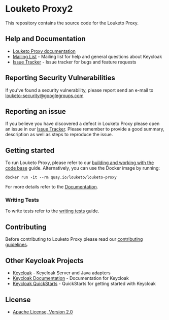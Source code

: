 # Louketo Proxy2

This repository contains the source code for the Louketo Proxy.

## Help and Documentation

* [Louketo Proxy documentation](https://louketo.github.io/)
* [Mailing List](https://groups.google.com/forum/#!forum/louketo) - Mailing list for help and general questions about Keycloak
* [Issue Tracker](https://github.com/louketo/louketo-proxy/issues) - Issue tracker for bugs and feature requests


## Reporting Security Vulnerabilities

If you've found a security vulnerability, please report send an e-mail to <louketo-security@googlegroups.com>


## Reporting an issue

If you believe you have discovered a defect in Louketo Proxy please open an issue in our [Issue Tracker](https://github.com/louketo/louketo-proxy/issues).
Please remember to provide a good summary, description as well as steps to reproduce the issue.


## Getting started

To run Louketo Proxy, please refer to our [building and working with the code base](docs/building.md) guide. Alternatively, you can use the Docker image by running:

    docker run -it --rm quay.io/louketo/louketo-proxy
    
For more details refer to the [Documentation](https://louketo.github.io/).

### Writing Tests

To write tests refer to the [writing tests](docs/tests-development.md) guide.

## Contributing

Before contributing to Louketo Proxy please read our [contributing guidelines](CONTRIBUTING.md).

## Other Keycloak Projects

* [Keycloak](https://github.com/keycloak/keycloak) - Keycloak Server and Java adapters
* [Keycloak Documentation](https://github.com/keycloak/keycloak-documentation) - Documentation for Keycloak
* [Keycloak QuickStarts](https://github.com/keycloak/keycloak-quickstarts) - QuickStarts for getting started with Keycloak

## License

* [Apache License, Version 2.0](https://www.apache.org/licenses/LICENSE-2.0)
